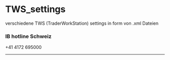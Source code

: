 # TWS_settings
verschiedene TWS (TraderWorkStation) settings in form von .xml Dateien

### IB hotline Schweiz
+41 4172 695000

----
